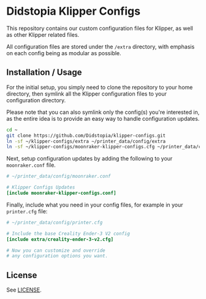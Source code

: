 # Didstopia Klipper Configs

This repository contains our custom configuration files for Klipper, as well as other Klipper related files.

All configuration files are stored under the `/extra` directory, with emphasis on each config being as modular as possible.

## Installation / Usage

For the initial setup, you simply need to clone the repository to your home directory,
then symlink all the Klipper configuration files to your configuration directory.

Please note that you can also symlink only the config(s) you're interested in,
as the entire idea is to provide an easy way to handle configuration updates.

```bash
cd ~
git clone https://github.com/Didstopia/klipper-configs.git
ln -sf ~/klipper-configs/extra ~/printer_data/config/extra
ln -sf ~/klipper-configs/moonraker-klipper-configs.cfg ~/printer_data/config/moonraker-klipper-configs.cfg
```

Next, setup configuration updates by adding the following to your `moonraker.conf` file.

```ini
# ~/printer_data/config/moonraker.conf

# Klipper Configs Updates
[include moonraker-klipper-configs.conf]
```

Finally, include what you need in your config files, for example in your `printer.cfg` file:

```ini
# ~/printer_data/config/printer.cfg

# Include the base Creality Ender-3 V2 config
[include extra/creality-ender-3-v2.cfg]

# Now you can customize and override
# any configuration options you want.
```

## License

See [LICENSE](LICENSE).
